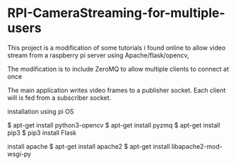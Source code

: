 # RPI-CameraStreaming-for-multiple-users

This project is a modification of some tutorials i found online to allow video stream from a raspberry pi server using Apache/flask/opencv,

The modification is to include ZeroMQ to allow multiple clients to connect at once

The main application writes video frames to a publisher socket. Each client will is fed from a subscriber socket.


installation using pi OS

$ apt-get install python3-opencv
$ apt-get install pyzmq
$ apt-get install pip3
$ pip3 install Flask

install apache
$ apt-get install apache2
$ apt-get install libapache2-mod-wsgi-py

